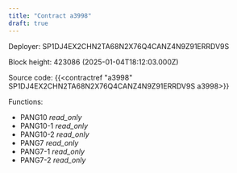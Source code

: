 ```yaml
---
title: "Contract a3998"
draft: true
---
```

Deployer: SP1DJ4EX2CHN2TA68N2X76Q4CANZ4N9Z91ERRDV9S


 



Block height: 423086 (2025-01-04T18:12:03.000Z)

Source code: {{<contractref "a3998" SP1DJ4EX2CHN2TA68N2X76Q4CANZ4N9Z91ERRDV9S a3998>}}

Functions:

* PANG10 _read_only_
* PANG10-1 _read_only_
* PANG10-2 _read_only_
* PANG7 _read_only_
* PANG7-1 _read_only_
* PANG7-2 _read_only_
